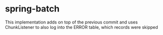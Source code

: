 # spring-batch

This implementation adds on top of the previous commit and uses ChunkListener to also log into the ERROR table, which records were skipped